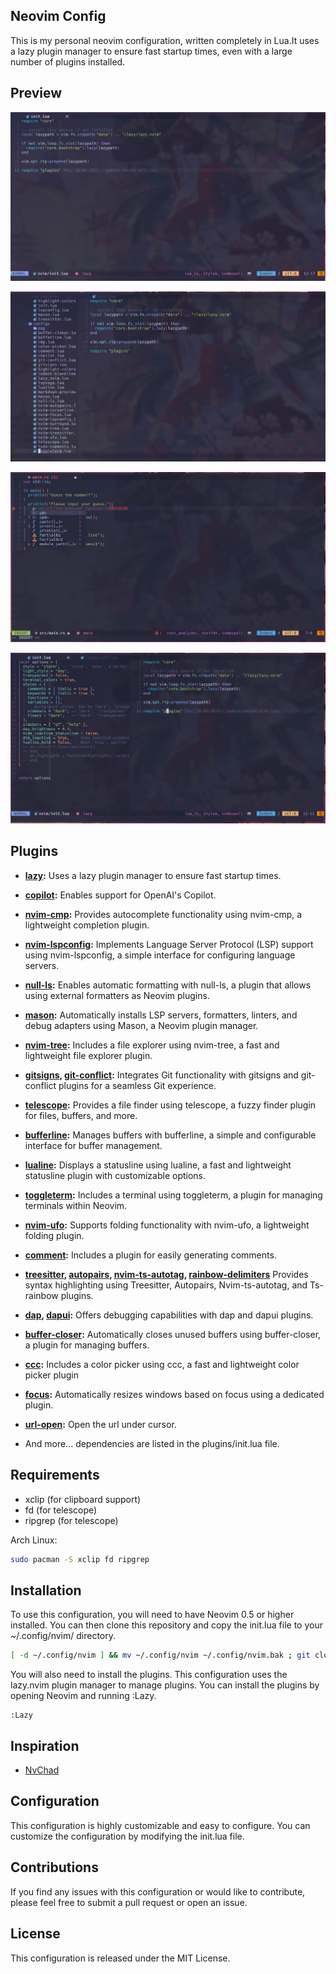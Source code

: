 ## Neovim Config

This is my personal neovim configuration, written completely in Lua.It uses a lazy plugin manager to ensure fast startup times, even with a large number of plugins installed.

## Preview

![preview1](./docs/readme/preview1.png)

![preview2](./docs/readme/preview2.png)

![preview3](./docs/readme/preview3.png)

![preview4](./docs/readme/preview4.png)

## Plugins

- **[lazy](https://github.com/folke/lazy.nvim):** Uses a lazy plugin manager to ensure fast startup times.

- **[copilot](https://github.com/zbirenbaum/copilot.lua):** Enables support for OpenAI's Copilot.

- **[nvim-cmp](https://github.com/hrsh7th/nvim-cmp):** Provides autocomplete functionality using nvim-cmp,
  a lightweight completion plugin.

- **[nvim-lspconfig](https://github.com/neovim/nvim-lspconfig):** Implements Language Server Protocol (LSP)
  support using nvim-lspconfig, a simple interface for configuring language servers.

- **[null-ls](https://github.com/jose-elias-alvarez/null-ls.nvim):** Enables automatic formatting with null-ls,
  a plugin that allows using external formatters as Neovim plugins.

- **[mason](https://github.com/williamboman/mason.nvim):** Automatically installs LSP servers,
  formatters, linters, and debug adapters using Mason, a Neovim plugin manager.

- **[nvim-tree](https://github.com/nvim-tree/nvim-tree.lua):** Includes a file explorer using nvim-tree,
  a fast and lightweight file explorer plugin.

- **[gitsigns](https://github.com/lewis6991/gitsigns.nvim),
  [git-conflict](https://github.com/akinsho/git-conflict.nvim):** Integrates Git functionality
  with gitsigns and git-conflict plugins for a seamless Git experience.

- **[telescope](https://github.com/nvim-telescope/telescope.nvim):** Provides a file finder using telescope,
  a fuzzy finder plugin for files, buffers, and more.

- **[bufferline](https://github.com/akinsho/bufferline.nvim):** Manages buffers with bufferline,
  a simple and configurable interface for buffer management.

- **[lualine](https://github.com/nvim-lualine/lualine.nvim):** Displays a statusline using lualine,
  a fast and lightweight statusline plugin with customizable options.

- **[toggleterm](https://github.com/akinsho/toggleterm.nvim):** Includes a terminal using toggleterm,
  a plugin for managing terminals within Neovim.

- **[nvim-ufo](https://github.com/kevinhwang91/nvim-ufo):** Supports folding functionality with nvim-ufo,
  a lightweight folding plugin.

- **[comment](https://github.com/numToStr/Comment.nvim):** Includes a plugin for easily generating comments.

- **[treesitter](https://github.com/nvim-treesitter/nvim-treesitter),
  [autopairs](https://github.com/windwp/nvim-autopairs),
  [nvim-ts-autotag](https://github.com/windwp/nvim-ts-autotag),
  [rainbow-delimiters](https://github.com/HiPhish/rainbow-delimiters.nvim)** Provides syntax
  highlighting using Treesitter, Autopairs, Nvim-ts-autotag, and Ts-rainbow plugins.

- **[dap](https://github.com/mfussenegger/nvim-dap), [dapui](https://github.com/rcarriga/nvim-dap-ui):**
  Offers debugging capabilities with dap and dapui plugins.

- **[buffer-closer](https://github.com/sontungexpt/buffer-closer):** Automatically closes
  unused buffers using buffer-closer, a plugin for managing buffers.

- **[ccc](https://github.com/uga-rosa/ccc.nvim):** Includes a color picker using ccc,
  a fast and lightweight color picker plugin

- **[focus](https://github.com/sontungexpt/focus.nvim):** Automatically resizes windows
  based on focus using a dedicated plugin.

- **[url-open](https://github.com/sontungexpt/url-open):** Open the url under cursor.

- And more... dependencies are listed in the plugins/init.lua file.

## Requirements

- xclip (for clipboard support)
- fd (for telescope)
- ripgrep (for telescope)

Arch Linux:

```bash
sudo pacman -S xclip fd ripgrep
```

## Installation

To use this configuration, you will need to have Neovim 0.5 or higher installed. You can then clone this repository and copy the init.lua file to your ~/.config/nvim/ directory.

```bash
[ -d ~/.config/nvim ] && mv ~/.config/nvim ~/.config/nvim.bak ; git clone https://github.com/sontungexpt/neovim-config.git ~/.config/nvim
```

You will also need to install the plugins. This configuration uses the lazy.nvim plugin manager to manage plugins. You can install the plugins by opening Neovim and running :Lazy.

```vim
:Lazy
```

## Inspiration

- [NvChad](https://github.com/NvChad/NvChad)

## Configuration

This configuration is highly customizable and easy to configure. You can customize the configuration by modifying the init.lua file.

## Contributions

If you find any issues with this configuration or would like to contribute, please feel free to submit a pull request or open an issue.

## License

This configuration is released under the MIT License.
